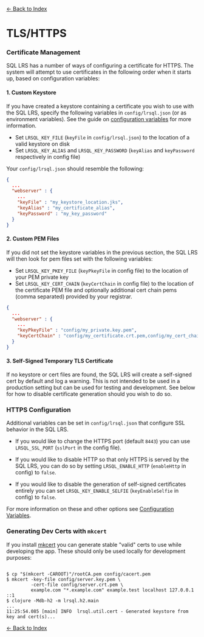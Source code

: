 [<- Back to Index](index.md)

# TLS/HTTPS

### Certificate Management

SQL LRS has a number of ways of configuring a certificate for HTTPS. The system will attempt to use certificates in the following order when it starts up, based on configuration variables:

#### 1. Custom Keystore

If you have created a keystore containing a certificate you wish to use with the SQL LRS, specify the following variables in `config/lrsql.json` (or as environment variables). See the guide on [configuration variables](env_vars.md) for more information.

- Set `LRSQL_KEY_FILE` (`keyFile` in `config/lrsql.json`) to the location of a valid keystore on disk
- Set `LRSQL_KEY_ALIAS` and `LRSQL_KEY_PASSWORD` (`keyAlias` and `keyPassword` respectively in config file)

Your `config/lrsql.json` should resemble the following:

``` json
{
  ...
  "webserver" : {
    ...
    "keyFile" : "my_keystore_location.jks",
    "keyAlias" : "my_certificate_alias",
    "keyPassword" : "my_key_password"
  }
}
```
#### 2. Custom PEM Files

If you did not set the keystore variables in the previous section, the SQL LRS will then look for pem files set with the following variables:

- Set `LRSQL_KEY_PKEY_FILE` (`keyPkeyFile` in config file) to the location of your PEM private key
- Set `LRSQL_KEY_CERT_CHAIN` (`keyCertChain` in config file) to the location of the certificate PEM file and optionally additional cert chain pems (comma separated) provided by your registrar.

```json
{
  ...
  "webserver" : {
    ...
    "keyPkeyFile" : "config/my_private.key.pem",
    "keyCertChain" : "config/my_certificate.crt.pem,config/my_cert_chain.pem"    
  }
}
```

#### 3. Self-Signed Temporary TLS Certificate

If no keystore or cert files are found, the SQL LRS will create a self-signed cert by default and log a warning. This is not intended to be used in a production setting but can be used for testing and development. See below for how to disable certificate generation should you wish to do so.

### HTTPS Configuration

Additional variables can be set in `config/lrsql.json` that configure SSL behavior in the SQL LRS.

- If you would like to change the HTTPS port (default `8443`) you can use `LRSQL_SSL_PORT` (`sslPort` in the config file).

- If you would like to disable HTTP so that only HTTPS is served by the SQL LRS, you can do so by setting `LRSQL_ENABLE_HTTP` (`enableHttp` in config) to `false`.

- If you would like to disable the generation of self-signed certificates entirely you can set `LRSQL_KEY_ENABLE_SELFIE` (`keyEnableSelfie` in config) to `false`.

For more information on these and other options see [Configuration Variables](env_vars.md).

### Generating Dev Certs with `mkcert`

If you install [mkcert](https://github.com/FiloSottile/mkcert) you can generate stable "valid" certs to use while developing the app. These should only be used locally for development purposes:

``` shell

$ cp "$(mkcert -CAROOT)"/rootCA.pem config/cacert.pem
$ mkcert -key-file config/server.key.pem \
         -cert-file config/server.crt.pem \
         example.com "*.example.com" example.test localhost 127.0.0.1 ::1
$ clojure -Mdb-h2 -m lrsql.h2.main
...
11:25:54.085 [main] INFO  lrsql.util.cert - Generated keystore from key and cert(s)...

```

[<- Back to Index](index.md)
